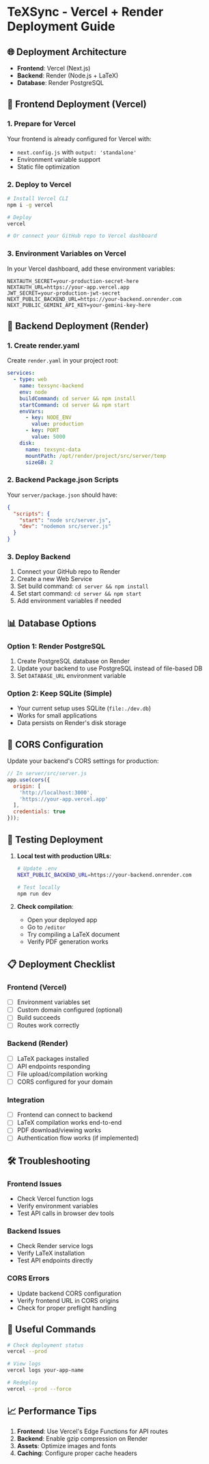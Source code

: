 # TeXSync - Vercel + Render Deployment Guide

## 🌐 Deployment Architecture

- **Frontend**: Vercel (Next.js)
- **Backend**: Render (Node.js + LaTeX)
- **Database**: Render PostgreSQL

## 🚀 Frontend Deployment (Vercel)

### 1. Prepare for Vercel

Your frontend is already configured for Vercel with:
- `next.config.js` with `output: 'standalone'`
- Environment variable support
- Static file optimization

### 2. Deploy to Vercel

```bash
# Install Vercel CLI
npm i -g vercel

# Deploy
vercel

# Or connect your GitHub repo to Vercel dashboard
```

### 3. Environment Variables on Vercel

In your Vercel dashboard, add these environment variables:

```
NEXTAUTH_SECRET=your-production-secret-here
NEXTAUTH_URL=https://your-app.vercel.app
JWT_SECRET=your-production-jwt-secret
NEXT_PUBLIC_BACKEND_URL=https://your-backend.onrender.com
NEXT_PUBLIC_GEMINI_API_KEY=your-gemini-key-here
```

## 🔧 Backend Deployment (Render)

### 1. Create render.yaml

Create `render.yaml` in your project root:

```yaml
services:
  - type: web
    name: texsync-backend
    env: node
    buildCommand: cd server && npm install
    startCommand: cd server && npm start
    envVars:
      - key: NODE_ENV
        value: production
      - key: PORT
        value: 5000
    disk:
      name: texsync-data
      mountPath: /opt/render/project/src/server/temp
      sizeGB: 2
```

### 2. Backend Package.json Scripts

Your `server/package.json` should have:

```json
{
  "scripts": {
    "start": "node src/server.js",
    "dev": "nodemon src/server.js"
  }
}
```

### 3. Deploy Backend

1. Connect your GitHub repo to Render
2. Create a new Web Service
3. Set build command: `cd server && npm install`
4. Set start command: `cd server && npm start`
5. Add environment variables if needed

## 📊 Database Options

### Option 1: Render PostgreSQL

1. Create PostgreSQL database on Render
2. Update your backend to use PostgreSQL instead of file-based DB
3. Set `DATABASE_URL` environment variable

### Option 2: Keep SQLite (Simple)

- Your current setup uses SQLite (`file:./dev.db`)
- Works for small applications
- Data persists on Render's disk storage

## 🔄 CORS Configuration

Update your backend's CORS settings for production:

```javascript
// In server/src/server.js
app.use(cors({
  origin: [
    'http://localhost:3000',
    'https://your-app.vercel.app'
  ],
  credentials: true
}));
```

## 🧪 Testing Deployment

1. **Local test with production URLs**:
   ```bash
   # Update .env
   NEXT_PUBLIC_BACKEND_URL=https://your-backend.onrender.com
   
   # Test locally
   npm run dev
   ```

2. **Check compilation**:
   - Open your deployed app
   - Go to `/editor`
   - Try compiling a LaTeX document
   - Verify PDF generation works

## 📋 Deployment Checklist

### Frontend (Vercel)
- [ ] Environment variables set
- [ ] Custom domain configured (optional)
- [ ] Build succeeds
- [ ] Routes work correctly

### Backend (Render)
- [ ] LaTeX packages installed
- [ ] API endpoints responding
- [ ] File upload/compilation working
- [ ] CORS configured for your domain

### Integration
- [ ] Frontend can connect to backend
- [ ] LaTeX compilation works end-to-end
- [ ] PDF download/viewing works
- [ ] Authentication flow works (if implemented)

## 🛠️ Troubleshooting

### Frontend Issues
- Check Vercel function logs
- Verify environment variables
- Test API calls in browser dev tools

### Backend Issues
- Check Render service logs
- Verify LaTeX installation
- Test API endpoints directly

### CORS Errors
- Update backend CORS configuration
- Verify frontend URL in CORS origins
- Check for proper preflight handling

## 🔗 Useful Commands

```bash
# Check deployment status
vercel --prod

# View logs
vercel logs your-app-name

# Redeploy
vercel --prod --force
```

## 📈 Performance Tips

1. **Frontend**: Use Vercel's Edge Functions for API routes
2. **Backend**: Enable gzip compression on Render
3. **Assets**: Optimize images and fonts
4. **Caching**: Configure proper cache headers
